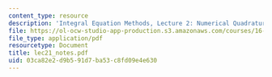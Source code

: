 ```yaml
---
content_type: resource
description: 'Integral Equation Methods, Lecture 2: Numerical Quadrature'
file: https://ol-ocw-studio-app-production.s3.amazonaws.com/courses/16-920j-numerical-methods-for-partial-differential-equations-sma-5212-spring-2003/03ca82e2d9b591d7ba53c8fd09e4e630_lec21_notes.pdf
file_type: application/pdf
resourcetype: Document
title: lec21_notes.pdf
uid: 03ca82e2-d9b5-91d7-ba53-c8fd09e4e630
---
```

